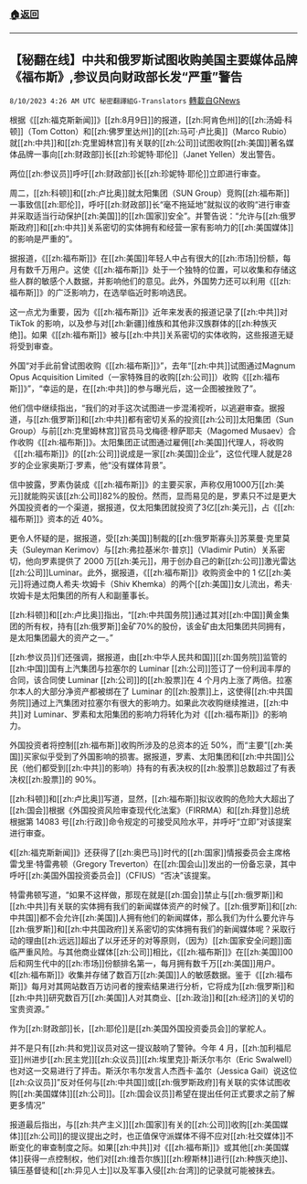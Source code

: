 ###  [:house:返回](README.md)
---


## 【秘翻在线】中共和俄罗斯试图收购美国主要媒体品牌《福布斯》,参议员向财政部长发“严重”警告
`8/10/2023 4:26 AM UTC 秘密翻譯組G-Translators` [轉載自GNews](https://gnews.org/articles/1540496)

根据《[[zh:福克斯新闻]]》[[zh:8月9日]]的报道，[[zh:阿肯色州]]的[[zh:汤姆·科顿]]（Tom Cotton）和[[zh:佛罗里达州]]的[[zh:马可·卢比奥]]（Marco Rubio）就[[zh:中共]]和[[zh:克里姆林宫]]有关联的[[zh:公司]]试图收购[[zh:美国]]著名媒体品牌一事向[[zh:财政部]]长[[zh:珍妮特·耶伦]]（Janet Yellen）发出警告。

两位[[zh:参议员]]呼吁[[zh:财政部]]长[[zh:珍妮特·耶伦]]立即进行审查。

周二，[[zh:科顿]]和[[zh:卢比奥]]就太阳集团（SUN Group）竞购[[zh:福布斯]]一事致信[[zh:耶伦]]，呼吁[[zh:财政部]]长“毫不拖延地”就拟议的收购“进行审查并采取适当行动保护[[zh:美国]]的[[zh:国家]]安全”。并警告说：“允许与[[zh:俄罗斯政府]]和[[zh:中共]]关系密切的实体拥有和经营一家有影响力的[[zh:美国媒体]]的影响是严重的”。

据报道，《[[zh:福布斯]]》在[[zh:美国]]年轻人中占有很大的[[zh:市场]]份额，每月有数千万用户。这使《[[zh:福布斯]]》处于一个独特的位置，可以收集和存储这些人群的敏感个人数据，并影响他们的意见。此外，外国势力还可以利用《[[zh:福布斯]]》的广泛影响力，在选举临近时影响选民。

这一点尤为重要，因为《[[zh:福布斯]]》近年来发表的报道记录了[[zh:中共]]对 TikTok 的影响，以及参与对[[zh:新疆]]维族和其他非汉族群体的[[zh:种族灭绝]]。如果《[[zh:福布斯]]》被与[[zh:中共]]关系密切的实体收购，这些报道无疑将受到审查。

外国“对手此前曾试图收购《[[zh:福布斯]]》”，去年“[[zh:中共]]试图通过Magnum Opus Acquisition Limited（一家特殊目的收购[[zh:公司]]）收购《[[zh:福布斯]]》”，“幸运的是，在[[zh:中共]]的参与曝光后，这一企图被挫败了”。

他们信中继续指出，“我们的对手这次试图进一步混淆视听，以逃避审查。据报道，与[[zh:俄罗斯]]和[[zh:中共]]都有密切关系的投资[[zh:公司]]太阳集团（Sun Group）与前[[zh:克里姆林宫]]官员马戈梅德·穆萨耶夫（Magomed Musaev）合作收购《[[zh:福布斯]]》。太阳集团正试图通过雇佣[[zh:美国]]代理人，将收购《[[zh:福布斯]]》的[[zh:公司]]说成是一家[[zh:美国]]企业”，这位代理人就是28岁的企业家奥斯汀·罗素，他“没有媒体背景”。

信中披露，罗素伪装成《[[zh:福布斯]]》的主要买家，声称仅用1000万[[zh:美元]]就能购买该[[zh:公司]]82%的股份。然而，显而易见的是，罗素只不过是更大外国投资者的一个渠道，据报道，仅太阳集团就投资了3亿[[zh:美元]]，占《[[zh:福布斯]]》资本的近 40%。

更令人怀疑的是，据报道，受[[zh:美国]]制裁的[[zh:俄罗斯寡头]]苏莱曼·克里莫夫（Suleyman Kerimov）与[[zh:弗拉基米尔·普京]]（Vladimir Putin）关系密切，他向罗素提供了 2000 万[[zh:美元]]，用于创办自己的新[[zh:公司]]激光雷达[[zh:公司]]Luminar。此外，据报道，《[[zh:福布斯]]》收购资金中的 1 亿[[zh:美元]]将通过商人希夫·坎姆卡（Shiv Khemka）的两个[[zh:美国]]女儿流出，希夫·坎姆卡是太阳集团的所有人和副董事长。

[[zh:科顿]]和[[zh:卢比奥]]指出，“[[zh:中共国务院]]通过其对[[zh:中国]]黄金集团的所有权，持有[[zh:俄罗斯]]金矿70%的股份，该金矿由太阳集团共同拥有，是太阳集团最大的资产之一。”

[[zh:参议员]]们还强调，据报道，由[[zh:中华人民共和国]][[zh:国务院]]监管的[[zh:中国]]国有上汽集团与拉塞尔的 Luminar [[zh:公司]]签订了一份利润丰厚的合同，该合同使 Luminar [[zh:公司]]的[[zh:股票]]在 4 个月内上涨了两倍。拉塞尔本人的大部分净资产都被绑在了 Luminar 的[[zh:股票]]上，这使得[[zh:中共国务院]]通过上汽集团对拉塞尔有很大的影响力。如果此次收购继续推进，[[zh:中共]]对 Luminar、罗素和太阳集团的影响力将转化为对《[[zh:福布斯]]》的影响力。

外国投资者将控制[[zh:福布斯]]收购所涉及的总资本的近 50%，而“主要”[[zh:美国]]买家似乎受到了外国影响的损害。据报道，罗素、太阳集团和[[zh:中共国]]公民（他们都受到[[zh:中共]]的影响）持有的有表决权的[[zh:股票]]总数超过了有表决权[[zh:股票]]的 90%。

[[zh:科顿]]和[[zh:卢比奥]]写道，显然，[[zh:福布斯]]拟议收购的危险大大超出了[[zh:国会]]根据《外国投资风险审查现代化法案》（FIRRMA）和[[zh:拜登]]总统根据第 14083 号[[zh:行政]]命令规定的可接受风险水平，并呼吁“立即”对该提案进行审查。

《[[zh:福克斯新闻]]》还获得了[[zh:奥巴马]]时代的[[zh:国家]]情报委员会主席格雷戈里·特雷弗顿（Gregory Treverton）在[[zh:国会山]]发出的一份备忘录，其中呼吁[[zh:美国外国投资委员会]]（CFIUS）“否决”该提案。

特雷弗顿写道，“如果不这样做，那现在就是[[zh:国会]]禁止与[[zh:俄罗斯]]和[[zh:中共]]有关联的实体拥有我们的新闻媒体资产的时候了。[[zh:俄罗斯]]和[[zh:中共国]]都不会允许[[zh:美国]]人拥有他们的新闻媒体，那么我们为什么要允许与[[zh:俄罗斯]]和[[zh:中共国政府]]关系密切的实体拥有我们的新闻媒体呢？采取行动的理由[[zh:远远]]超出了以牙还牙的对等原则，（因为）[[zh:国家安全问题]]面临严重风险。与其他商业媒体[[zh:公司]]相比，《[[zh:福布斯]]》在[[zh:美国]]00后和网生代中的[[zh:市场]]份额排名第一，每月拥有数千万[[zh:美国]]用户。《[[zh:福布斯]]》收集并存储了数百万[[zh:美国]]人的敏感数据。鉴于《[[zh:福布斯]]》每月对其网站数百万访问者的搜索结果进行分析，它将成为[[zh:俄罗斯]]和[[zh:中共]]研究数百万[[zh:美国]]人对其商业、[[zh:政治]]和[[zh:经济]]的关切的宝贵资源。”

作为[[zh:财政部]]长，[[zh:耶伦]]是[[zh:美国外国投资委员会]]的掌舵人。

并不是只有[[zh:共和党]]议员对这一提议敲响了警钟。今年 4 月，[[zh:加利福尼亚]]州进步[[zh:民主党]][[zh:众议员]][[zh:埃里克]]·斯沃尔韦尔（Eric Swalwell）也对这一交易进行了抨击。斯沃尔韦尔发言人杰西卡·盖尔（Jessica Gail）说这位[[zh:众议员]]”反对任何与[[zh:中共国]]或[[zh:俄罗斯政府]]有关联的实体试图收购[[zh:美国媒体]][[zh:公司]]。[[zh:国会议员]]希望在提出任何正式要求之前了解更多情况”

报道最后指出，与[[zh:共产主义]][[zh:国家]]有关的[[zh:公司]]收购[[zh:美国媒体]][[zh:公司]]的提议提出之时，也正值保守派媒体不得不应对[[zh:社交媒体]]不断变化的审查制度之际。如果[[zh:中共]]对《[[zh:福布斯]]》或其他[[zh:美国媒体]]获得一点控制权，他们对[[zh:维吾尔族]][[zh:穆斯林]]进行[[zh:种族灭绝]]、镇压基督徒和[[zh:异见人士]]以及军事入侵[[zh:台湾]]的记录就可能被抹去。
